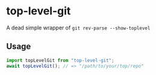 # top-level-git

A dead simple wrapper of `git rev-parse --show-toplevel`

## Usage

```javascript
import topLevelGit from "top-level-git";
await topLevelGit(); // => "/path/to/your/top/repo"
```

